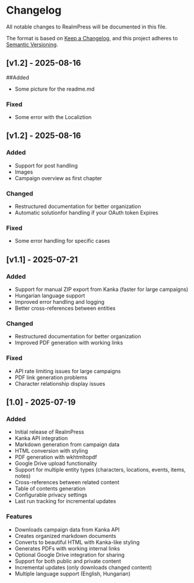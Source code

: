# Changelog

All notable changes to RealmPress will be documented in this file.

The format is based on [Keep a Changelog](https://keepachangelog.com/en/1.0.0/),
and this project adheres to [Semantic Versioning](https://semver.org/spec/v2.0.0.html).

## [v1.2] - 2025-08-16

##Added
- Some picture for the readme.md

### Fixed
- Some error with the Localiztion

## [v1.2] - 2025-08-16

### Added
- Support for post handling
- Images
- Campaign overview as first chapter

### Changed
- Restructured documentation for better organization
- Automatic solutionfor handling  if your OAuth token Expires

### Fixed
- Some error handling for specific cases

## [v1.1] - 2025-07-21

### Added
- Support for manual ZIP export from Kanka (faster for large campaigns)
- Hungarian language support
- Improved error handling and logging
- Better cross-references between entities

### Changed
- Restructured documentation for better organization
- Improved PDF generation with working links

### Fixed
- API rate limiting issues for large campaigns
- PDF link generation problems
- Character relationship display issues

## [1.0] - 2025-07-19

### Added
- Initial release of RealmPress
- Kanka API integration
- Markdown generation from campaign data
- HTML conversion with styling
- PDF generation with wkhtmltopdf
- Google Drive upload functionality
- Support for multiple entity types (characters, locations, events, items, notes)
- Cross-references between related content
- Table of contents generation
- Configurable privacy settings
- Last run tracking for incremental updates

### Features
- Downloads campaign data from Kanka API
- Creates organized markdown documents
- Converts to beautiful HTML with Kanka-like styling
- Generates PDFs with working internal links
- Optional Google Drive integration for sharing
- Support for both public and private content
- Incremental updates (only downloads changed content)
- Multiple language support (English, Hungarian)
